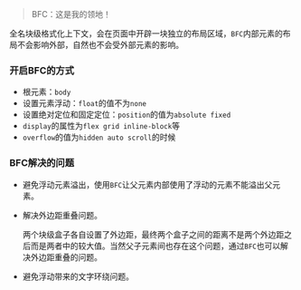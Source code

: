 > BFC：这是我的领地！

全名块级格式化上下文，会在页面中开辟一块独立的布局区域，`BFC`内部元素的布局不会影响外部，自然也不会受外部元素的影响。

### 开启BFC的方式

- 根元素：`body`
- 设置元素浮动：`float`的值不为`none`
- 设置绝对定位和固定定位：`position`的值为`absolute fixed`
- `display`的属性为`flex grid inline-block`等
- `overflow`的值为`hidden auto scroll`的时候

### BFC解决的问题

- 避免浮动元素溢出，使用`BFC`让父元素内部使用了浮动的元素不能溢出父元素。

- 解决外边距重叠问题。

  两个块级盒子各自设置了外边距，最终两个盒子之间的距离不是两个外边距之后而是两者中的较大值。当然父子元素间也存在这个问题，通过`BFC`也可以解决外边距重叠的问题。

- 避免浮动带来的文字环绕问题。